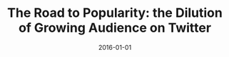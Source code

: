 ---
title: "The Road to Popularity: the Dilution of Growing Audience on Twitter"
collection: publications
date: 2016-01-01
year: 2016
venue: 'AAAI ICWSM&apos;16'
paperurl: 'http://arxiv.org/abs/1603.04423'
resourceurl: 'http://www.icwsm.org/2016/datasets/datasets'
resourceslug: data
authors: 'P.A. Grabowicz, M. Babaei, J. Kulshrestha, I. Weber'
---